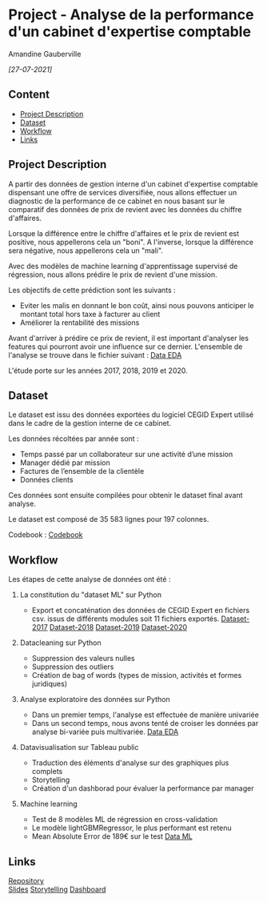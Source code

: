 

# Project - Analyse de la performance d'un cabinet d'expertise comptable
Amandine Gauberville

*[27-07-2021]*



## Content
- [Project Description](#project-description)
- [Dataset](#dataset)
- [Workflow](#workflow)
- [Links](#links)

<a name="project-description"></a>

## Project Description

A partir des données de gestion interne d'un cabinet d'expertise comptable dispensant une offre de services diversifiée, nous allons effectuer un diagnostic de la performance de ce cabinet en nous basant sur le comparatif des données de prix de revient avec les données du chiffre d'affaires.

Lorsque la différence entre le chiffre d'affaires et le prix de revient est positive, nous appellerons cela un "boni". A l'inverse, lorsque la différence sera négative, nous appellerons cela un "mali".

Avec des modèles de machine learning d'apprentissage supervisé de régression, nous allons prédire le prix de revient d'une mission. 

Les objectifs de cette prédiction sont les suivants :
- Eviter les malis en donnant le bon coût, ainsi nous pouvons anticiper le montant total hors taxe à facturer au client
- Améliorer la rentabilité des missions 

Avant d'arriver à prédire ce prix de revient, il est important d'analyser les features qui pourront avoir une influence sur ce dernier. L'ensemble de l'analyse se trouve dans le fichier suivant : [Data EDA](https://github.com/AmandineGauberville/mccm_project/blob/master/Data%20EDA.ipynb) 

L'étude porte sur les années 2017, 2018, 2019 et 2020.

<a name="hypotheses-/-questions"></a>


## Dataset

Le dataset est issu des données exportées du logiciel CEGID Expert utilisé dans le cadre de la gestion interne de ce cabinet.

Les données récoltées par année sont :

- Temps passé par un collaborateur sur une activité d’une mission 
- Manager dédié par mission
- Factures de l’ensemble de la clientèle
- Données clients

Ces données sont ensuite compilées pour obtenir le dataset final avant analyse.

Le dataset est composé de 35 583 lignes pour 197 colonnes.

Codebook : [Codebook](https://github.com/AmandineGauberville/mccm_project/blob/master/Codebook.xlsx) 


<a name="workflow"></a>


## Workflow
Les étapes de cette analyse de données ont été :

1. La constitution du "dataset ML" sur Python
    - Export et concaténation des données de CEGID Expert en fichiers csv. issus de différents modules soit 11 fichiers exportés.
    [Dataset-2017](https://github.com/AmandineGauberville/mccm_project/blob/master/Dataset-2017.ipynb)
    [Dataset-2018](https://github.com/AmandineGauberville/mccm_project/blob/master/Dataset-2018.ipynb)
    [Dataset-2019](https://github.com/AmandineGauberville/mccm_project/blob/master/Dataset-2019.ipynb)
    [Dataset-2020](https://github.com/AmandineGauberville/mccm_project/blob/master/Dataset-2020.ipynb)
    
2. Datacleaning sur Python
    - Suppression des valeurs nulles
    - Suppression des outliers
    - Création de bag of words (types de mission, activités et formes juridiques)
    
    
3. Analyse exploratoire des données sur Python
    - Dans un premier temps, l'analyse est effectuée de manière univariée
    - Dans un second temps, nous avons tenté de croiser les données par analyse bi-variée puis multivariée. [Data EDA](https://github.com/AmandineGauberville/mccm_project) 

4. Datavisualisation sur Tableau public
    - Traduction des éléments d'analyse sur des graphiques plus complets
    - Storytelling
    - Création d'un dashborad pour évaluer la performance par manager
    
    
5. Machine learning
    - Test de 8 modèles ML de régression en cross-validation
    - Le modèle lightGBMRegressor, le plus performant est retenu
    - Mean Absolute Error de 189€ sur le test
    [Data ML](https://github.com/AmandineGauberville/mccm_project/blob/master/Data%20ML.ipynb)


## Links

[Repository](https://github.com/AmandineGauberville/mccm_project)  
[Slides](https://docs.google.com/presentation/d/19-X6aq5-QMRwRKBfQN-2gLHbQ45Q1O5W/edit?usp=sharing&ouid=114312886424634733159&rtpof=true&sd=true)
[Storytelling](https://public.tableau.com/app/profile/gauberville.amandine/viz/mccm/Storytelling)
[Dashboard](https://public.tableau.com/app/profile/gauberville.amandine/viz/Performance-mgr-2020/TBDmgr)
